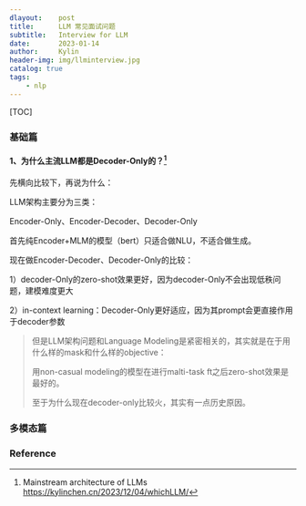 ```yaml
---
dlayout:    post
title:      LLM 常见面试问题
subtitle:   Interview for LLM
date:       2023-01-14
author:     Kylin
header-img: img/llminterview.jpg
catalog: true
tags:
    - nlp
---
```




[TOC]



### 基础篇

#### 1、为什么主流LLM都是Decoder-Only的？[^1]

先横向比较下，再说为什么：

LLM架构主要分为三类：

Encoder-Only、Encoder-Decoder、Decoder-Only



首先纯Encoder+MLM的模型（bert）只适合做NLU，不适合做生成。

现在做Encoder-Decoder、Decoder-Only的比较：

1）decoder-Only的zero-shot效果更好，因为decoder-Only不会出现低秩问题，建模难度更大

2）in-context learning：Decoder-Only更好适应，因为其prompt会更直接作用于decoder参数

> 但是LLM架构问题和Language Modeling是紧密相关的，其实就是在于用什么样的mask和什么样的objective：
>
> 用non-casual modeling的模型在进行malti-task ft之后zero-shot效果是最好的。
>
> 至于为什么现在decoder-only比较火，其实有一点历史原因。





### 多模态篇







### Reference

[^1]: Mainstream architecture of LLMs https://kylinchen.cn/2023/12/04/whichLLM/


